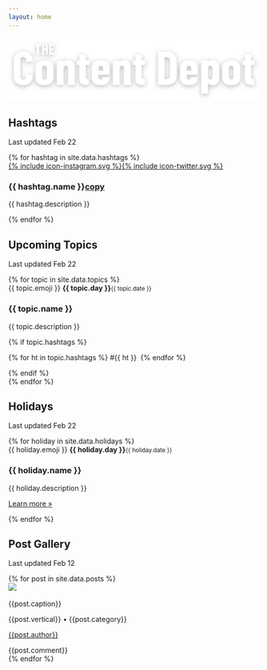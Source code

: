 ```yaml
---
layout: home
---
```




<p style="margin: 16px 0 0 0;"><img class="page-logo" src="/assets/images/logo.svg" /></p>

<div class="tileWrapper" id="hashtags">
  <div class="tile">
    <div class="tile-heading">
      <h2 class="tile-title">Hashtags</h2>
      <p class="tile-lastUpdated">Last updated Feb 22</p>
    </div>
    <div class="tile-body">
      {% for hashtag in site.data.hashtags %}
        <div class="tile-item tile-item--hashtag">
          <span class="tile-socialLinks"><a href="https://www.instagram.com/explore/tags/{{hashtag.name}}/" target="_blank">{% include icon-instagram.svg %}</a><a href="https://twitter.com/search?q=%23{{hashtag.name}}" target="_blank">{% include icon-twitter.svg %}</a></span>
          <h3>{{ hashtag.name }}<a data-hashtag="#{{ hashtag.name }}" class="copy-button copy-hashtag" href="#">copy</a></h3>
          <p>{{ hashtag.description }}</p>
        </div>
      {% endfor %}
    </div>
  </div>
</div>






<div class="tileWrapper" id="topics">
  <div class="tile">
    <div class="tile-heading">
      <h2 class="tile-title">Upcoming Topics</h2>
      <p class="tile-lastUpdated">Last updated Feb 22</p>
    </div>
    <div class="tile-body">
      {% for topic in site.data.topics %}
        <div class="tile-item tile-item--topic">
          <span class="tile-emoji">{{ topic.emoji }}</span>
          <span class="tile-date"><strong>{{ topic.day }}</strong><small>{{ topic.date }}</small></span>
          <h3>{{ topic.name }}</h3>
          <p>{{ topic.description }}</p>
          {% if topic.hashtags %}
            <p class="tile-item--footer">
            {% for ht in topic.hashtags %}
              #{{ ht }}&nbsp;
            {% endfor %}
            </p>
          {% endif %}
        </div>
      {% endfor %}
    </div>
  </div>
</div>

<div class="tileWrapper" id="holidays">
  <div class="tile">
    <div class="tile-heading">
      <h2 class="tile-title">Holidays</h2>
      <p class="tile-lastUpdated">Last updated Feb 22</p>
    </div>
    <div class="tile-body">
    {% for holiday in site.data.holidays %}
      <div class="tile-item tile-item--topic">
        <span class="tile-emoji">{{ holiday.emoji }}</span>
        <span class="tile-date"><strong>{{ holiday.day }}</strong><small>{{ holiday.date }}</small></span>
        <h3>{{ holiday.name }}</h3>
        <p>{{ holiday.description }}</p>
        <p class="tile-item--link"><a href="{{ holiday.url }}" target="_blank">Learn more »</a></p>
      </div>
    {% endfor %}
    </div>
  </div>
</div>









<div class="tileWrapper" id="posts">
  <div class="tile">
    <div class="tile-heading">
      <h2 class="tile-title">Post Gallery</h2>
      <p class="tile-lastUpdated">Last updated Feb 12</p>
    </div>
    <div class="tile-body">
      {% for post in site.data.posts %}
        <div class="tile-item tile-item--post clearfix">
          <div class="tile-item--post-image">
            <a target="_blank" href="https://passport.mainstreethub.com/location/{{post.location}}"><img src="{{post.media}}" /></a>
          </div>
          <div class="tile-item--post-text">
            <p class="tile-postCaption">{{post.caption}}</p>
            <p class="tile-postMeta" style="background-image: url(/assets/images/icon-tag.svg);">{{post.vertical}} • {{post.category}}</p>
            <p class="tile-postMeta" style="background-image: url(/assets/images/icon-author.svg);"><a target="_blank"  href="{{post.passport_link}}">{{post.author}}</a></p>
            <div class="tile-item--post-comment">{{post.comment}}</div>
          </div>
        </div>
      {% endfor %}
    </div>
  </div>
</div>

<br /><br /><br /><br /><br />
